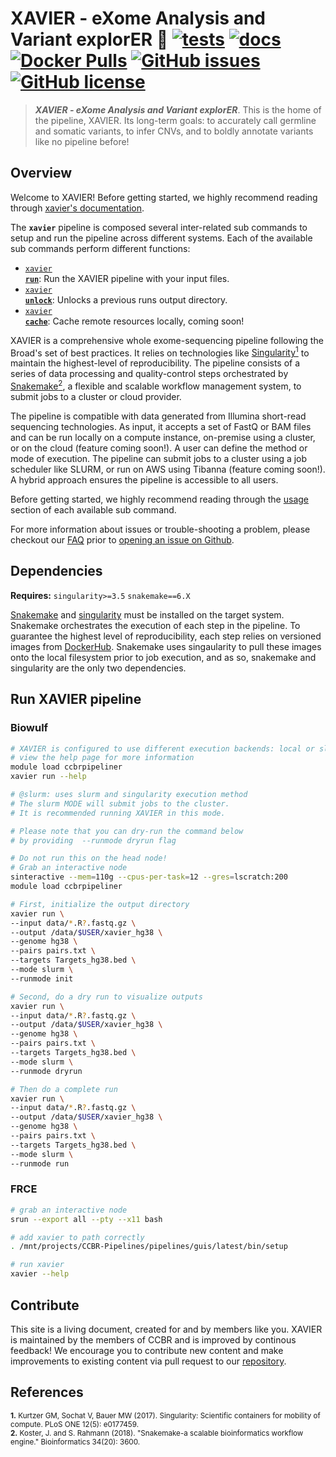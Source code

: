# XAVIER - e**X**ome **A**nalysis and **V**ariant explor**ER** 🔬 [![tests](https://github.com/CCBR/XAVIER/workflows/tests/badge.svg)](https://github.com/CCBR/XAVIER/actions/workflows/main.yaml) [![docs](https://github.com/CCBR/XAVIER/workflows/docs/badge.svg)](https://github.com/CCBR/XAVIER/actions/workflows/docs.yml) [![Docker Pulls](https://img.shields.io/docker/pulls/nciccbr/ccbr_wes_base)](https://hub.docker.com/r/nciccbr/ccbr_wes_base) [![GitHub issues](https://img.shields.io/github/issues/CCBR/XAVIER?color=brightgreen)](https://github.com/CCBR/XAVIER/issues)  [![GitHub license](https://img.shields.io/github/license/CCBR/XAVIER)](https://github.com/CCBR/XAVIER/blob/main/LICENSE) 

> ***_XAVIER - eXome Analysis and Variant explorER_***. This is the home of the pipeline, XAVIER. Its long-term goals: to accurately call germline and somatic variants, to infer CNVs, and to boldly annotate variants like no pipeline before!

## Overview
Welcome to XAVIER! Before getting started, we highly recommend reading through [xavier's documentation](https://CCBR.github.io/XAVIER).

The **`xavier`** pipeline is composed several inter-related sub commands to setup and run the pipeline across different systems. Each of the available sub commands perform different functions: 

 * [<code>xavier <b>run</b></code>](https://CCBR.github.io/XAVIER/usage/run/): Run the XAVIER pipeline with your input files.
 * [<code>xavier <b>unlock</b></code>](https://CCBR.github.io/XAVIER/usage/unlock/): Unlocks a previous runs output directory.
 * [<code>xavier <b>cache</b></code>](https://CCBR.github.io/XAVIER/usage/cache/): Cache remote resources locally, coming soon!

XAVIER is a comprehensive whole exome-sequencing pipeline following the Broad's set of best practices. It relies on technologies like [Singularity<sup>1</sup>](https://singularity.lbl.gov/) to maintain the highest-level of reproducibility. The pipeline consists of a series of data processing and quality-control steps orchestrated by [Snakemake<sup>2</sup>](https://snakemake.readthedocs.io/en/stable/), a flexible and scalable workflow management system, to submit jobs to a cluster or cloud provider.

The pipeline is compatible with data generated from Illumina short-read sequencing technologies. As input, it accepts a set of FastQ or BAM files and can be run locally on a compute instance, on-premise using a cluster, or on the cloud (feature coming soon!). A user can define the method or mode of execution. The pipeline can submit jobs to a cluster using a job scheduler like SLURM, or run on AWS using Tibanna (feature coming soon!). A hybrid approach ensures the pipeline is accessible to all users.

Before getting started, we highly recommend reading through the [usage](https://CCBR.github.io/XAVIER/usage/run/) section of each available sub command.

For more information about issues or trouble-shooting a problem, please checkout our [FAQ](faq/questions.md) prior to [opening an issue on Github](https://github.com/CCBR/XAVIER/issues).

## Dependencies
**Requires:** `singularity>=3.5`  `snakemake==6.X`

[Snakemake](https://snakemake.readthedocs.io/en/stable/getting_started/installation.html) and [singularity](https://singularity.lbl.gov/all-releases) must be installed on the target system. Snakemake orchestrates the execution of each step in the pipeline. To guarantee the highest level of reproducibility, each step relies on versioned images from [DockerHub](https://hub.docker.com/orgs/nciccbr/repositories). Snakemake uses singaularity to pull these images onto the local filesystem prior to job execution, and as so, snakemake and singularity are the only two dependencies.

## Run XAVIER pipeline
### Biowulf
```bash
# XAVIER is configured to use different execution backends: local or slurm
# view the help page for more information
module load ccbrpipeliner
xavier run --help

# @slurm: uses slurm and singularity execution method
# The slurm MODE will submit jobs to the cluster.
# It is recommended running XAVIER in this mode.

# Please note that you can dry-run the command below
# by providing  --runmode dryrun flag

# Do not run this on the head node!
# Grab an interactive node
sinteractive --mem=110g --cpus-per-task=12 --gres=lscratch:200
module load ccbrpipeliner

# First, initialize the output directory
xavier run \
--input data/*.R?.fastq.gz \
--output /data/$USER/xavier_hg38 \
--genome hg38 \
--pairs pairs.txt \
--targets Targets_hg38.bed \
--mode slurm \
--runmode init 

# Second, do a dry run to visualize outputs
xavier run \
--input data/*.R?.fastq.gz \
--output /data/$USER/xavier_hg38 \
--genome hg38 \
--pairs pairs.txt \
--targets Targets_hg38.bed \
--mode slurm \
--runmode dryrun 

# Then do a complete run
xavier run \
--input data/*.R?.fastq.gz \
--output /data/$USER/xavier_hg38 \
--genome hg38 \
--pairs pairs.txt \
--targets Targets_hg38.bed \
--mode slurm \
--runmode run 
```

### FRCE
```bash
# grab an interactive node
srun --export all --pty --x11 bash

# add xavier to path correctly
. /mnt/projects/CCBR-Pipelines/pipelines/guis/latest/bin/setup

# run xavier
xavier --help
```

## Contribute 

This site is a living document, created for and by members like you. XAVIER is maintained by the members of CCBR and is improved by continous feedback! We encourage you to contribute new content and make improvements to existing content via pull request to our [repository](https://github.com/CCBR/XAVIER/pulls).


## References
<sup>**1.**  Kurtzer GM, Sochat V, Bauer MW (2017). Singularity: Scientific containers for mobility of compute. PLoS ONE 12(5): e0177459.</sup>  
<sup>**2.**  Koster, J. and S. Rahmann (2018). "Snakemake-a scalable bioinformatics workflow engine." Bioinformatics 34(20): 3600.</sup>  
